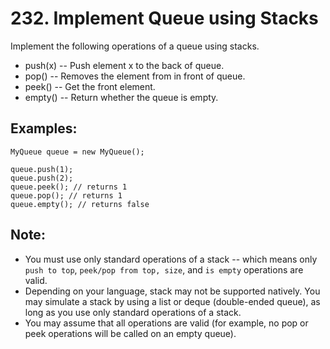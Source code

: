 # 232. Implement Queue using Stacks

Implement the following operations of a queue using stacks.

 * push(x) -- Push element x to the back of queue.
 * pop() -- Removes the element from in front of queue.
 * peek() -- Get the front element.
 * empty() -- Return whether the queue is empty.

## Examples:
```
MyQueue queue = new MyQueue();

queue.push(1);
queue.push(2);
queue.peek(); // returns 1
queue.pop(); // returns 1
queue.empty(); // returns false
```

## Note:
 * You must use only standard operations of a stack -- which means only `push to top`, `peek/pop from top, size`, and `is empty` operations are valid.
 * Depending on your language, stack may not be supported natively. You may simulate a stack by using a list or deque (double-ended queue), as long as you use only standard operations of a stack.
 * You may assume that all operations are valid (for example, no pop or peek operations will be called on an empty queue).
